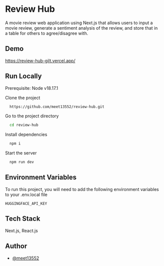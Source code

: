 
# Review Hub
A movie review web application using Next.js that allows users to input a movie review, generate a sentiment analysis of the review, and store that in a table for others to agree/disagree with.
## Demo

https://review-hub-gilt.vercel.app/


## Run Locally

Prerequisite: Node v18.17.1

Clone the project

```bash
  https://github.com/meet13552/review-hub.git
```

Go to the project directory

```bash
  cd review-hub
```

Install dependencies

```bash
  npm i
```

Start the server

```bash
  npm run dev
```


## Environment Variables

To run this project, you will need to add the following environment variables to your .env.local file

`HUGGINGFACE_API_KEY`

## Tech Stack

Next.js, React.js


## Author

- [@meet13552](https://www.github.com/meet13552)

